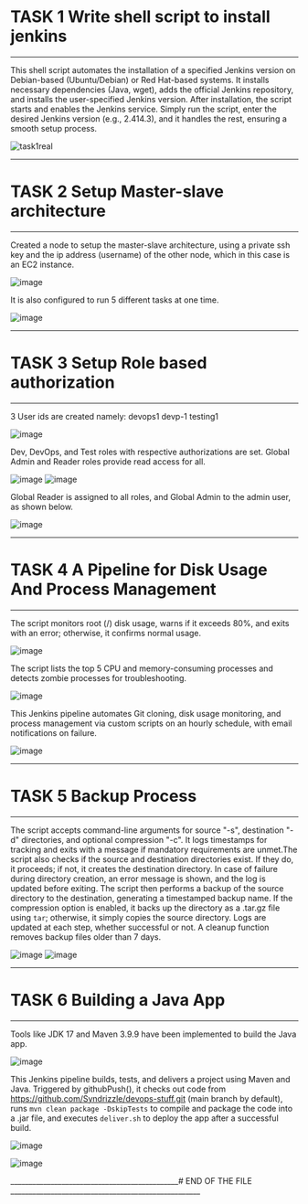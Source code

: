 # TASK 1 Write shell script to install jenkins
------------------------------------------------------------------------------------------------------------------------------------------------------------------------------------------------------------------------


This shell script automates the installation of a specified Jenkins version on Debian-based (Ubuntu/Debian) or Red Hat-based systems. It installs necessary dependencies (Java, wget), adds the official Jenkins repository, and installs the user-specified Jenkins version. After installation, the script starts and enables the Jenkins service. Simply run the script, enter the desired Jenkins version (e.g., 2.414.3), and it handles the rest, ensuring a smooth setup process.



![task1real](https://github.com/user-attachments/assets/5ef9cead-1fe1-4470-8564-124be5e81e2e)

________________________________________________________________________________________________________________________________________________________________________________________________________________________

# TASK 2 Setup Master-slave architecture
------------------------------------------------------------------------------------------------------------------------------------------------------------------------------------------------------------------------


Created a node to setup the master-slave architecture, using a private ssh key and the ip address (username) of the other node, which in this case is an EC2 instance.


![image](https://github.com/user-attachments/assets/92a6ffa9-ee78-48d8-b8d3-bdfb103e0511)

It is also configured to run 5 different tasks at one time.

![image](https://github.com/user-attachments/assets/b43172f5-b44e-4f52-b255-2489fbc3f344)


________________________________________________________________________________________________________________________________________________________________________________________________________________________


# TASK 3 Setup Role based authorization
------------------------------------------------------------------------------------------------------------------------------------------------------------------------------------------------------------------------


3 User ids are created namely: devops1 devp-1 testing1

![image](https://github.com/user-attachments/assets/89847df7-9e1a-4f3c-8ca1-d751e0844afc)


Dev, DevOps, and Test roles with respective authorizations are set. Global Admin and Reader roles provide read access for all.


![image](https://github.com/user-attachments/assets/a58f480b-9c67-4308-a50e-75167e86f743)
![image](https://github.com/user-attachments/assets/592fbaa5-baf8-4502-af49-b97e390d2228)

Global Reader is assigned to all roles, and Global Admin to the admin user, as shown below.


![image](https://github.com/user-attachments/assets/dcce6b5a-f924-4c55-bb4f-3eca077f5556)

________________________________________________________________________________________________________________________________________________________________________________________________________________________


# TASK 4  A Pipeline for Disk Usage And Process Management
------------------------------------------------------------------------------------------------------------------------------------------------------------------------------------------------------------------------


The script monitors root (/) disk usage, warns if it exceeds 80%, and exits with an error; otherwise, it confirms normal usage.

![image](https://github.com/user-attachments/assets/7cd1ae46-a016-4f60-b72c-f73c55fdad2c)


The script lists the top 5 CPU and memory-consuming processes and detects zombie processes for troubleshooting.


![image](https://github.com/user-attachments/assets/0400a0ca-49b7-4df2-b253-3cba8b0c2233)


This Jenkins pipeline automates Git cloning, disk usage monitoring, and process management via custom scripts on an hourly schedule, with email notifications on failure.


![image](https://github.com/user-attachments/assets/d2629a92-8144-4ad5-a4ea-43fcb47866ba)


______________________________________________________________________________________________________________________________________________________________________________________________________________________


# TASK 5 Backup Process
-----------------------------------------------------------------------------------------------------------------------------------------------------------------------------------------------------------------------


The script accepts command-line arguments for source "-s", destination "-d" directories, and optional compression "-c". It logs timestamps for tracking and exits with a message if mandatory requirements are unmet.The script also checks if the source and destination 
directories exist. If they do, it proceeds; if not, it creates the destination directory. In case of failure during directory creation, an error message is shown, and the log is updated before exiting. The script then performs a backup of the source directory to the 
destination, generating a timestamped backup name. If the compression option is enabled, it backs up the directory as a .tar.gz file using `tar`; otherwise, it simply copies the source directory. Logs are updated at each step, whether successful or not. A cleanup 
function removes backup files older than 7 days.


![image](https://github.com/user-attachments/assets/3dccf4bd-248f-4c19-954b-56d7fff04adc)
![image](https://github.com/user-attachments/assets/79302993-cb8f-4015-97f4-37c27f1edace)


________________________________________________________________________________________________________________________________________________________________________________________________________________________


# TASK 6 Building a Java App
------------------------------------------------------------------------------------------------------------------------------------------------------------------------------------------------------------------------

Tools like JDK 17 and Maven 3.9.9 have been implemented to build the Java app.

![image](https://github.com/user-attachments/assets/4c0ce687-74bc-47fb-a7d3-c8bbb04b2ce3)


This Jenkins pipeline builds, tests, and delivers a project using Maven and Java. Triggered by githubPush(), it checks out code from https://github.com/Syndrizzle/devops-stuff.git (main branch by default), runs `mvn clean package -DskipTests` to compile and package the code into a .jar file, and executes `deliver.sh` to
deploy the app after a successful build.

![image](https://github.com/user-attachments/assets/f700260b-27fa-430d-b474-a926d0914b42)

![image](https://github.com/user-attachments/assets/971f4ed2-a0f8-47cd-a27e-192ea73326c5)




______________________________________________# END OF THE FILE ____________________________________________________







